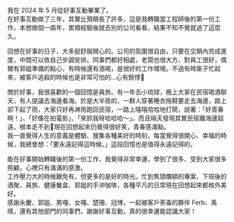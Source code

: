 我在 2024 年 5 月從好事互動畢業了。\
在好事互動做了三年，其實比預期長了許多，這是我轉職當工程師後的第一份工作，本想做個一兩年，累積經驗後就去別的公司看看，結果不知不覺就過了這麼久。

回想在好事的日子，大多挺舒服開心的。公司的氛圍很自由，只要在交期內完成進度，中間可以依自己步調安排。同事們都好相處，老闆也很大方、對員工很好，偶爾有郭姐準備的點心，有時候還有酒喝，是很好的工作環境。不過有時案子忙起來，被客戶追殺的時候也是非常可怕的...心有餘悸🥹

關於好事，我很喜歡的一個回憶是員旅。有一年去小琉球，晚上大家在民宿喝酒聊天，有人提議去海邊看海。於是大半夜的，一群人穿著睡衣拖鞋要走去海邊，路上卻下起了雨，大家只好再淋雨跑回民宿，一路上嘻嘻哈哈地打鬧，說著：「好青春啊！」、「好像在拍電影」、「來抓我呀哈哈哈～」。而且隔天發現其實民宿離海邊超遠，根本走不到🤣現在回想起來仍覺得很好笑，青春感滿點。\
我一直覺得人生的意義是體驗、搜集各種美好的時刻，每當覺得很開心、幸福的時候，我總會想：「要永遠記得這時候。」這段回憶也是值得永遠記得的。

能在好事開始轉職後的第一份工作，我覺得非常幸運，學到了很多、受到大家很多照顧，心裡只有滿滿的感激。\
工作壓力大的時候難免有，但更多的是好的時光。忙到焦頭爛額的專案、下班後的酒聚、員旅、健康餐盒、郭姐的手沖咖啡，各種平凡的日常現在回想起來都格外美好。\
感謝永慶、郭姐、男嘎、女嘎、楚珊、冠博，一起被客戶荼毒的夥伴 Ferb、禹晴，還有其他部門的同事們，謝謝好事互動，真的很幸運能認識大家！
